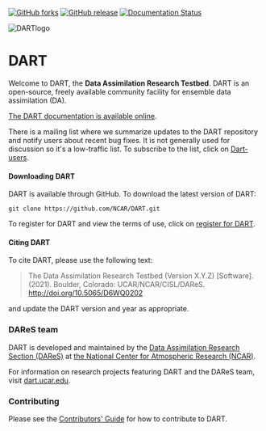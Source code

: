 [![GitHub forks](https://img.shields.io/github/forks/NCAR/DART?style=social)](https://github.com/NCAR/DART/network)
[![GitHub release](https://img.shields.io/github/v/release/NCAR/DART)](https://github.com/NCAR/DART/releases/latest)
[![Documentation Status](https://readthedocs.org/projects/dart-documentation/badge/?version=latest)](https://dart-documentation.readthedocs.io/en/latest/?badge=latest)

![DARTlogo](guide/images/Dartboard7.png)

# DART 

Welcome to DART, the **Data Assimilation Research Testbed**. DART is an open-source, 
freely available community facility for ensemble data assimilation (DA). 

[The DART documentation is available online](https://dart-documentation.readthedocs.io/en/latest/).

There is a mailing list where we summarize updates to the DART repository and notify users about 
recent bug fixes. It is not generally used for discussion so it's a low-traffic list. 
To subscribe to the list, click on [Dart-users](http://mailman.ucar.edu/mailman/listinfo/dart-users). 

#### Downloading DART

DART is available through GitHub. To download the latest version of DART:

```
git clone https://github.com/NCAR/DART.git
```

To register for DART and view the terms of use, click on [register for DART](https://www2.cisl.ucar.edu/software/dart/download).

#### Citing DART

To cite DART, please use the following text:

> The Data Assimilation Research Testbed (Version X.Y.Z) [Software]. (2021). Boulder, Colorado: UCAR/NCAR/CISL/DAReS.
> http://doi.org/10.5065/D6WQ0202

and update the DART version and year as appropriate.

### DAReS team

DART is developed and maintained by the [Data Assimilation Research Section
(DAReS)](https://dart.ucar.edu/about/) at [the National Center
for Atmospheric Research (NCAR)](https://ncar.ucar.edu).

For information on research projects featuring DART and the DAReS team, 
visit [dart.ucar.edu](https://dart.ucar.edu/research/). 

### Contributing

Please see the [Contributors' Guide](https://dart-documentation.readthedocs.io/en/latest/guide/contributors-guide.html) 
for how to contribute to DART.
